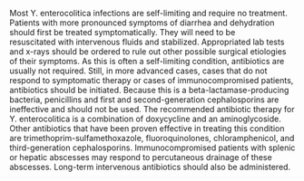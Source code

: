 Most Y. enterocolitica infections are self-limiting and require no treatment. Patients with more pronounced symptoms of diarrhea and dehydration should first be treated symptomatically. They will need to be resuscitated with intervenous fluids and stabilized. Appropriated lab tests and x-rays should be ordered to rule out other possible surgical etiologies of their symptoms. As this is often a self-limiting condition, antibiotics are usually not required. Still, in more advanced cases, cases that do not respond to symptomatic therapy or cases of immunocompromised patients, antibiotics should be initiated. Because this is a beta-lactamase-producing bacteria, penicillins and first and second-generation cephalosporins are ineffective and should not be used. The recommended antibiotic therapy for Y. enterocolitica is a combination of doxycycline and an aminoglycoside. Other antibiotics that have been proven effective in treating this condition are trimethoprim-sulfamethoxazole, fluoroquinolones, chloramphenicol, and third-generation cephalosporins. Immunocompromised patients with splenic or hepatic abscesses may respond to percutaneous drainage of these abscesses. Long-term intervenous antibiotics should also be administered.